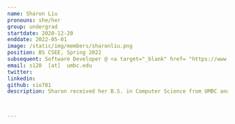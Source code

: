 ```yaml
---
name: Sharon Liu
pronouns: she/her
group: undergrad
startdate: 2020-12-20
enddate: 2022-05-01
image: /static/img/members/sharonliu.png
position: BS CSEE, Spring 2022
subsequent: Software Developer @ <a target="_blank" href= "https://www.jhuapl.edu/"> Johns Hopkins Applied Physics Lab</a>
email: s120  [at]  umbc.edu
twitter: 
linkedin: 
github: sio781
description: Sharon received her B.S. in Computer Science from UMBC and is currently working for Johns Hopkins Applied Physics Lab as a software developer. She enjoys applying her knowledge to other fields to branch out and learn.



---
```

